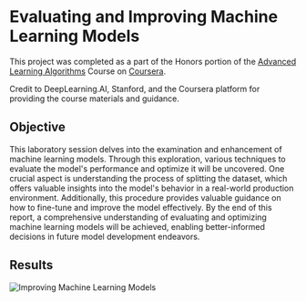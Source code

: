 
# Evaluating and Improving Machine Learning Models

This project was completed as a part of the Honors portion of the [Advanced Learning Algorithms](https://www.coursera.org/learn/advanced-learning-algorithms) Course on [Coursera](https://www.coursera.org/).

Credit to DeepLearning.AI, Stanford, and the Coursera platform for providing the course materials and guidance.

## Objective

This laboratory session delves into the examination and enhancement of machine learning models. Through this exploration, various techniques to evaluate the model's performance and optimize it will be uncovered. One crucial aspect is understanding the process of splitting the dataset, which offers valuable insights into the model's behavior in a real-world production environment. Additionally, this procedure provides valuable guidance on how to fine-tune and improve the model effectively. By the end of this report, a comprehensive understanding of evaluating and optimizing machine learning models will be achieved, enabling better-informed decisions in future model development endeavors.
## Results

![Improving Machine Learning Models](https://blogger.googleusercontent.com/img/b/R29vZ2xl/AVvXsEgUe3fyAM-DYeTLN9LD4tnYVXlJ88rfL-WWkWOsOl4I7vXycrhz_i4p8u1x9EC-6aU-RSnYqcdCOf2RbvEPtPijkTrWgzLlPU4uxlJw8uKHnziJoQOOifIzQte8y8ql7srfLIUvuFxzNG0QBuwyHNhKNaNnkN94JKMHDgZhUpkcUvJ-L8UvqMGwS2NyOWA/s1600/improving-machine-learning-models.png)